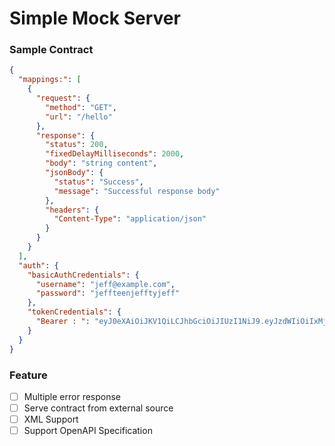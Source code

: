 # Simple Mock Server #

### Sample Contract
```json
{
  "mappings:": [
    {
      "request": {
        "method": "GET",
        "url": "/hello"
      },
      "response": {
        "status": 200,
        "fixedDelayMilliseconds": 2000,
        "body": "string content",
        "jsonBody": {
          "status": "Success",
          "message": "Successful response body"
        },
        "headers": {
          "Content-Type": "application/json"
        }
      }
    }
  ],
  "auth": {
    "basicAuthCredentials": {
      "username": "jeff@example.com",
      "password": "jeffteenjefftyjeff"
    },
    "tokenCredentials": {
      "Bearer : ": "eyJ0eXAiOiJKV1QiLCJhbGciOiJIUzI1NiJ9.eyJzdWIiOiIxMjM0NTY3ODkwIiwibmFtZSI6IkpvaG4gRG9lIiwiYWRtaW4iOnRydWUsImp0aSI6ImYzZDVmY2UwLWZiYTMtNDNiOS05NDRjLTMzYmQ1ZTMzNTYwMiIsImlhdCI6MTU4MTM2MTU4OSwiZXhwIjoxNTgxMzY1MTg5fQ.tt11q82zc2i852mEm30YScILqNFP2G_ROnrSZT7Zf28"
    }
  }
}
```

### Feature

- [ ] Multiple error response
- [ ] Serve contract from external source
- [ ] XML Support
- [ ] Support OpenAPI Specification